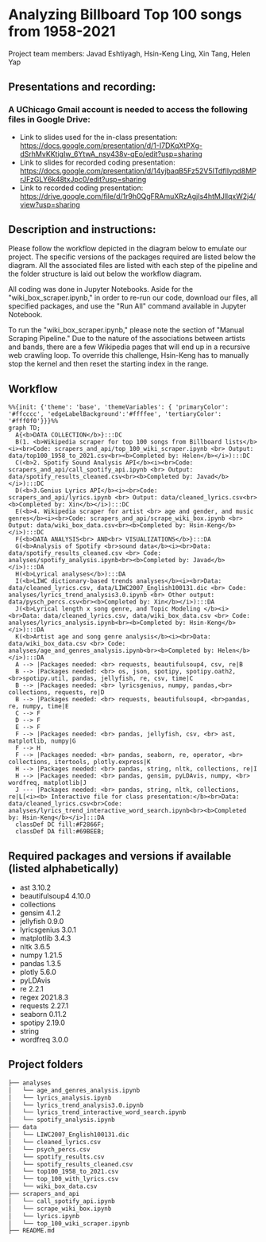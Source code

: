 #  Analyzing Billboard Top 100 songs from 1958-2021 

Project team members: Javad Eshtiyagh, Hsin-Keng Ling, Xin Tang, Helen Yap

## Presentations and recording:
### A UChicago Gmail account is needed to access the following files in Google Drive:
* Link to slides used for the in-class presentation: https://docs.google.com/presentation/d/1-I7DKqXtPXg-dSrhMvKKtigIw_6YtwA_nsy438v-qEo/edit?usp=sharing
* Link to slides for recorded coding presentation: https://docs.google.com/presentation/d/14yjbaqB5Fz52V5ITdfIIypd8MPrJFzGLY6k48txJpc0/edit?usp=sharing
* Link to recorded coding presentation: https://drive.google.com/file/d/1r9h0QgFRAmuXRzAgjIs4htMJllqxW2j4/view?usp=sharing


## Description and instructions:
Please follow the workflow depicted in the diagram below to emulate our project. The specific versions of the packages required are listed below the diagram. All the associated files are listed with each step of the pipeline and the folder structure is laid out below the workflow diagram. 

All coding was done in Jupyter Notebooks. Aside for the "wiki_box_scraper.ipynb," in order to re-run our code, download our files, all specified packages, and use the "Run All" command available in Jupyter Notebook. 

To run the "wiki_box_scraper.ipynb," please note the section of "Manual Scraping Pipeline." Due to the nature of the associations between artists and bands, there are a few Wikipedia pages that will end up in a recursive web crawling loop. To override this challenge, Hsin-Keng has to manually stop the kernel and then reset the starting index in the range.


## Workflow

```mermaid
%%{init: {'theme': 'base', 'themeVariables': { 'primaryColor': '#ffcccc', 'edgeLabelBackground':'#ffffee', 'tertiaryColor': '#fff0f0'}}}%%
graph TD;
  A{<b>DATA COLLECTION</b>}:::DC
  B(1. <b>Wikipedia scraper for top 100 songs from Billboard lists</b> <i><br>Code: scrapers_and_api/top_100_wiki_scraper.ipynb <br> Output: data/top100_1958_to_2021.csv<br><b>Completed by: Helen</b></i>):::DC
  C(<b>2. Spotify Sound Analysis API</b><i><br>Code: scrapers_and_api/call_spotify_api.ipynb <br> Output: data/spotify_results_cleaned.csv<br><b>Completed by: Javad</b></i>):::DC
  D(<b>3.Genius Lyrics API</b><i><br>Code: scrapers_and_api/lyrics.ipynb <br> Output: data/cleaned_lyrics.csv<br><b>Completed by: Xin</b></i>):::DC
  E(<b>4. Wikipedia scraper for artist <br> age and gender, and music genres</b><i><br>Code: scrapers_and_api/scrape_wiki_box.ipynb <br> Output: data/wiki_box_data.csv<br><b>Completed by: Hsin-Keng</b></i>):::DC
  F{<b>DATA ANALYSIS<br> AND<br> VISUALIZATIONS</b>}:::DA
  G(<b>Analysis of Spotify <br>sound data</b><i><br>Data: data/spotify_results_cleaned.csv <br> Code: analyses/spotify_analysis.ipynb<br><b>Completed by: Javad</b></i>):::DA
  H(<b>Lyrical analyses</b>):::DA
  I(<b>LIWC dictionary-based trends analyses</b><i><br>Data: data/cleaned_lyrics.csv, data/LIWC2007_English100131.dic <br> Code: analyses/lyrics_trend_analysis3.0.ipynb <br> Other output: data/pysch_percs.csv<br><b>Completed by: Xin</b></i>):::DA
  J(<b>Lyrical length x song genre, and Topic Modeling </b><i><br>Data: data/cleaned_lyrics.csv, data/wiki_box_data.csv <br> Code: analyses/lyrics_analysis.ipynb<br><b>Completed by: Hsin-Keng</b></i>):::DA
  K(<b>Artist age and song genre analysis</b><i><br>Data: data/wiki_box_data.csv <br> Code: analyses/age_and_genres_analysis.ipynb<br><b>Completed by: Helen</b></i>):::DA
  A --> |Packages needed: <br> requests, beautifulsoup4, csv, re|B 
  B --> |Packages needed: <br> os, json, spotipy, spotipy.oath2, <br>spotipy.util, pandas, jellyfish, re, csv, time|C
  B --> |Packages needed: <br> lyricsgenius, numpy, pandas,<br> collections, requests, re|D
  B --> |Packages needed: <br> requests, beautifulsoup4, <br>pandas, re, numpy, time|E
  C --> F
  D --> F
  E --> F
  F --> |Packages needed: <br> pandas, jellyfish, csv, <br> ast, matplotlib, numpy|G
  F --> H
  F --> |Packages needed: <br> pandas, seaborn, re, operator, <br> collections, itertools, plotly.express|K 
  H --> |Packages needed: <br> pandas, string, nltk, collections, re|I
  H --> |Packages needed: <br> pandas, gensim, pyLDAvis, numpy, <br> wordfreq, matplotlib|J
  J --- |Packages needed: <br> pandas, string, nltk, collections, re|L[<i><b> Interactive file for class presentation:</b><br>Data: data/cleaned_lyrics.csv<br>Code: analyses/lyrics_trend_interactive_word_search.ipynb<br><b>Completed by: Hsin-Keng</b></i>]:::DA
  classDef DC fill:#F2866F;
  classDef DA fill:#69BEEB;
```
## Required packages and versions if available (listed alphabetically)
* ast 3.10.2
* beautifulsoup4 4.10.0 
* collections
* gensim 4.1.2
* jellyfish 0.9.0
* lyricsgenius 3.0.1
* matplotlib 3.4.3
* nltk 3.6.5
* numpy 1.21.5
* pandas 1.3.5
* plotly 5.6.0
* pyLDAvis
* re 2.2.1
* regex 2021.8.3
* requests 2.27.1
* seaborn 0.11.2
* spotipy 2.19.0
* string
* wordfreq 3.0.0


## Project folders
```bash
├── analyses
│   └── age_and_genres_analysis.ipynb
│   └── lyrics_analysis.ipynb
│   └── lyrics_trend_analysis3.0.ipynb
│   └── lyrics_trend_interactive_word_search.ipynb
│   └── spotify_analysis.ipynb
├── data
│   └── LIWC2007_English100131.dic
│   └── cleaned_lyrics.csv
│   └── psych_percs.csv
│   └── spotify_results.csv
│   └── spotify_results_cleaned.csv
│   └── top100_1958_to_2021.csv
│   └── top_100_with_lyrics.csv
│   └── wiki_box_data.csv
├── scrapers_and_api
│   └── call_spotify_api.ipynb
│   └── scrape_wiki_box.ipynb
│   └── lyrics.ipynb
│   └── top_100_wiki_scraper.ipynb
├── README.md

```
